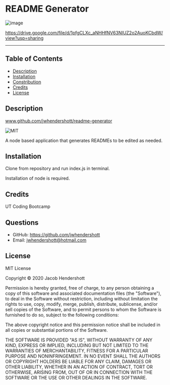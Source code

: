 # README Generator
 
![image](https://user-images.githubusercontent.com/70990105/105786152-1fbea480-5f42-11eb-921f-cafdccbec120.png)

https://drive.google.com/file/d/1pfgCLXc_aNHHfNV63NIUZ2o2AuoKCbdW/view?usp=sharing

<hr>

## Table of Contents
* [Description](#description)
* [Installation](#installation)
* [Constribution](#contribution)
* [Credits](#credits)
* [License](#license)
        
## Description
www.github.com/jwhendershott/readme-generator

![MIT](https://img.shields.io/badge/License-MIT-green)

A node based application that generates READMEs to be edited as needed.

## Installation
Clone from repository and run index.js in terminal. 

Installation of node is required.

## Credits
UT Coding Bootcamp

## Questions
* GitHub: https://github.com/jwhendershott
* Email: jwhendershott@hotmail.com

## License

MIT License

Copyright © 2020 Jacob Hendershott

Permission is hereby granted, free of charge, to any person obtaining a copy
of this software and associated documentation files (the "Software"), to deal
in the Software without restriction, including without limitation the rights
to use, copy, modify, merge, publish, distribute, sublicense, and/or sell
copies of the Software, and to permit persons to whom the Software is
furnished to do so, subject to the following conditions:

The above copyright notice and this permission notice shall be included in all
copies or substantial portions of the Software.

THE SOFTWARE IS PROVIDED "AS IS", WITHOUT WARRANTY OF ANY KIND, EXPRESS OR
IMPLIED, INCLUDING BUT NOT LIMITED TO THE WARRANTIES OF MERCHANTABILITY,
FITNESS FOR A PARTICULAR PURPOSE AND NONINFRINGEMENT. IN NO EVENT SHALL THE
AUTHORS OR COPYRIGHT HOLDERS BE LIABLE FOR ANY CLAIM, DAMAGES OR OTHER
LIABILITY, WHETHER IN AN ACTION OF CONTRACT, TORT OR OTHERWISE, ARISING FROM,
OUT OF OR IN CONNECTION WITH THE SOFTWARE OR THE USE OR OTHER DEALINGS IN THE
SOFTWARE.